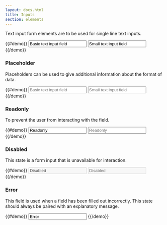 ```yaml
---
layout: docs.html
title: Inputs
section: elements
---
```


Text input form elements are to be used for single line text inputs.

{{#demo}}
<input type="text" class="pe-input" value="Basic text input field"></input>
<input type="text" class="pe-input pe-input--small" value="Small text input field"></input>
{{/demo}}

### Placeholder

Placeholders can be used to give additional information about the format of data.

{{#demo}}
<input type="text" class="pe-input pe-input--basicplaceholder" placeholder="Basic text input field"></input>
<input type="text" class="pe-input pe-input--smallplaceholder" placeholder="Small text input field"></input>
{{/demo}}

### Readonly

To prevent the user from interacting with the field.

{{#demo}}
<input type="text" class="pe-input pe-input--readonly" value="Readonly" readonly></input>
<input type="text" class="pe-input pe-input-placeholder-readonly" placeholder="Readonly" readonly></input>
{{/demo}}

### Disabled

This state is a form input that is unavailable for interaction.

{{#demo}}
<input type="text" class="pe-input" value="Disabled" disabled></input>
<input type="text" class="pe-input pe-input-placeholder-disabled" placeholder="Disabled" disabled></input>
{{/demo}}

### Error

This field is used when a field has been filled out incorrectly. This state should always be paired with an explanatory message.

{{#demo}}
<input type="text" class="pe-input pe-input--error" value="Error"></input>
{{/demo}}

